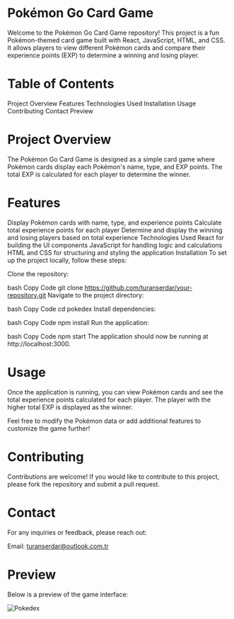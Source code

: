 # Pokémon Go Card Game
Welcome to the Pokémon Go Card Game repository! This project is a fun Pokémon-themed card game built with React, JavaScript, HTML, and CSS. It allows players to view different Pokémon cards and compare their experience points (EXP) to determine a winning and losing player.

# Table of Contents
Project Overview
Features
Technologies Used
Installation
Usage
Contributing
Contact
Preview
# Project Overview
The Pokémon Go Card Game is designed as a simple card game where Pokémon cards display each Pokémon's name, type, and EXP points. The total EXP is calculated for each player to determine the winner.

# Features
Display Pokémon cards with name, type, and experience points
Calculate total experience points for each player
Determine and display the winning and losing players based on total experience
Technologies Used
React for building the UI components
JavaScript for handling logic and calculations
HTML and CSS for structuring and styling the application
Installation
To set up the project locally, follow these steps:

Clone the repository:

bash
Copy Code
git clone https://github.com/turanserdar/your-repository.git
Navigate to the project directory:

bash
Copy Code
cd pokedex
Install dependencies:

bash
Copy Code
npm install
Run the application:

bash
Copy Code
npm start
The application should now be running at http://localhost:3000.

# Usage
Once the application is running, you can view Pokémon cards and see the total experience points calculated for each player. The player with the higher total EXP is displayed as the winner.

Feel free to modify the Pokémon data or add additional features to customize the game further!

# Contributing
Contributions are welcome! If you would like to contribute to this project, please fork the repository and submit a pull request.

# Contact
For any inquiries or feedback, please reach out:

Email: turanserdar@outlook.com.tr
# Preview
Below is a preview of the game interface:

![Pokedex](https://github.com/user-attachments/assets/9660b035-fc18-47c9-a533-e4c351f093b8)

